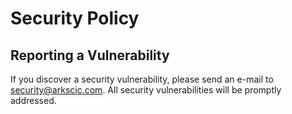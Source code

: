 # Security Policy

## Reporting a Vulnerability

If you discover a security vulnerability, please send an e-mail to [security@arkscic.com](mailto:security@arkscic.com). All security vulnerabilities will be promptly addressed.

